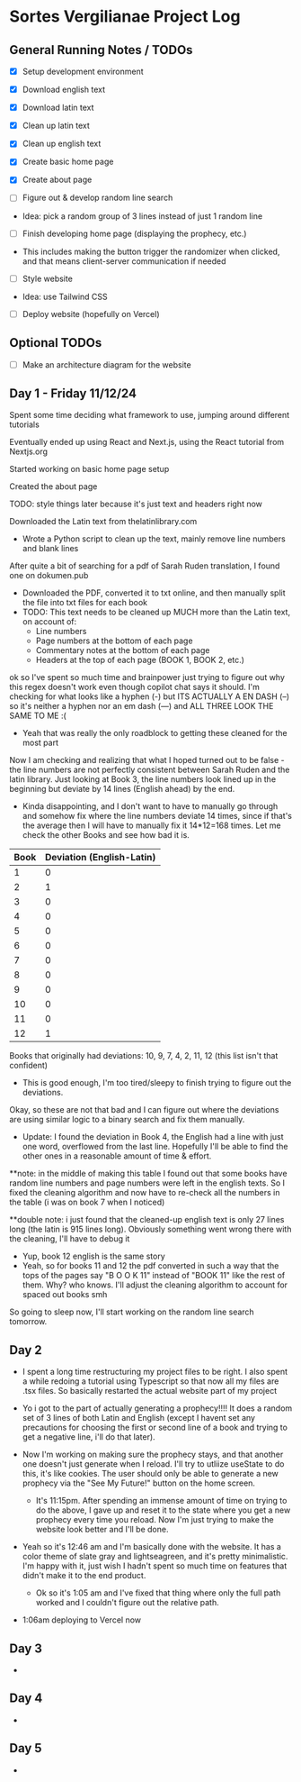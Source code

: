 # Sortes Vergilianae Project Log

## General Running Notes / TODOs

- [x] Setup development environment

- [x] Download english text

- [x] Download latin text

- [x] Clean up latin text

- [x] Clean up english text

- [x] Create basic home page

- [x] Create about page

- [ ] Figure out & develop random line search

- Idea: pick a random group of 3 lines instead of just 1 random line

- [ ] Finish developing home page (displaying the prophecy, etc.)
- This includes making the button trigger the randomizer when clicked, and that means client-server communication if needed

- [ ] Style website

- Idea: use Tailwind CSS

- [ ] Deploy website (hopefully on Vercel)

## Optional TODOs

- [ ] Make an architecture diagram for the website

## Day 1 - Friday 11/12/24

Spent some time deciding what framework to use, jumping around different tutorials

Eventually ended up using React and Next.js, using the React tutorial from Nextjs.org

Started working on basic home page setup

Created the about page

TODO: style things later because it's just text and headers right now

Downloaded the Latin text from thelatinlibrary.com

- Wrote a Python script to clean up the text, mainly remove line numbers and blank lines

After quite a bit of searching for a pdf of Sarah Ruden translation, I found one on dokumen.pub

- Downloaded the PDF, converted it to txt online, and then manually split the file into txt files for each book
- TODO: This text needs to be cleaned up MUCH more than the Latin text, on account of:
  - Line numbers
  - Page numbers at the bottom of each page
  - Commentary notes at the bottom of each page
  - Headers at the top of each page (BOOK 1, BOOK 2, etc.)

ok so I've spent so much time and brainpower just trying to figure out why this regex doesn't work even though copilot chat says it should. I'm checking for what looks like a hyphen (-) but ITS ACTUALLY A EN DASH (–) so it's neither a hyphen nor an em dash (—) and ALL THREE LOOK THE SAME TO ME :(

- Yeah that was really the only roadblock to getting these cleaned for the most part

Now I am checking and realizing that what I hoped turned out to be false - the line numbers are not perfectly consistent between Sarah Ruden and the latin library. Just looking at Book 3, the line numbers look lined up in the beginning but deviate by 14 lines (English ahead) by the end.

- Kinda disappointing, and I don't want to have to manually go through and somehow fix where the line numbers deviate 14 times, since if that's the average then I will have to manually fix it 14\*12=168 times. Let me check the other Books and see how bad it is.

| Book | Deviation (English-Latin) |
| ---- | ------------------------- |
| 1    | 0                         |
| 2    | 1                         |
| 3    | 0                         |
| 4    | 0                         |
| 5    | 0                         |
| 6    | 0                         |
| 7    | 0                         |
| 8    | 0                         |
| 9    | 0                         |
| 10   | 0                         |
| 11   | 0                         |
| 12   | 1                         |

Books that originally had deviations: 10, 9, 7, 4, 2, 11, 12 (this list isn't that confident)

- This is good enough, I'm too tired/sleepy to finish trying to figure out the deviations.

Okay, so these are not that bad and I can figure out where the deviations are using similar logic to a binary search and fix them manually.

- Update: I found the deviation in Book 4, the English had a line with just one word, overflowed from the last line. Hopefully I'll be able to find the other ones in a reasonable amount of time & effort.

\*\*note: in the middle of making this table I found out that some books have random line numbers and page numbers were left in the english texts. So I fixed the cleaning algorithm and now have to re-check all the numbers in the table (i was on book 7 when I noticed)

\*\*double note: i just found that the cleaned-up english text is only 27 lines long (the latin is 915 lines long). Obviously something went wrong there with the cleaning, I'll have to debug it

- Yup, book 12 english is the same story
- Yeah, so for books 11 and 12 the pdf converted in such a way that the tops of the pages say "B O O K 11" instead of "BOOK 11" like the rest of them. Why? who knows. I'll adjust the cleaning algorithm to account for spaced out books smh

So going to sleep now, I'll start working on the random line search tomorrow.

## Day 2

- I spent a long time restructuring my project files to be right. I also spent a while redoing a tutorial using Typescript so that now all my files are .tsx files. So basically restarted the actual website part of my project
- Yo i got to the part of actually generating a prophecy!!!! It does a random set of 3 lines of both Latin and English (except I havent set any precautions for choosing the first or second line of a book and trying to get a negative line, i'll do that later).
- Now I'm working on making sure the prophecy stays, and that another one doesn't just generate when I reload. I'll try to utliize useState to do this, it's like cookies. The user should only be able to generate a new prophecy via the "See My Future!" button on the home screen.

  - It's 11:15pm. After spending an immense amount of time on trying to do the above, I gave up and reset it to the state where you get a new prophecy every time you reload. Now I'm just trying to make the website look better and I'll be done.

- Yeah so it's 12:46 am and I'm basically done with the website. It has a color theme of slate gray and lightseagreen, and it's pretty minimalistic. I'm happy with it, just wish I hadn't spent so much time on features that didn't make it to the end product.

  - Ok so it's 1:05 am and I've fixed that thing where only the full path worked and I couldn't figure out the relative path.

- 1:06am deploying to Vercel now

## Day 3

-

## Day 4

-

## Day 5

-
